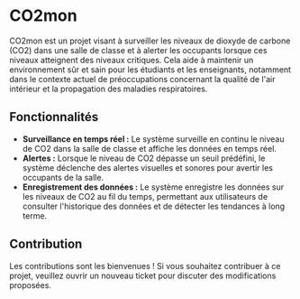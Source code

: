 # CO2mon

CO2mon est un projet visant à surveiller les niveaux de dioxyde de carbone (CO2) dans une salle de classe et à alerter les occupants lorsque ces niveaux atteignent des niveaux critiques. Cela aide à maintenir un environnement sûr et sain pour les étudiants et les enseignants, notamment dans le contexte actuel de préoccupations concernant la qualité de l'air intérieur et la propagation des maladies respiratoires.

## Fonctionnalités

- **Surveillance en temps réel :** Le système surveille en continu le niveau de CO2 dans la salle de classe et affiche les données en temps réel.
- **Alertes :** Lorsque le niveau de CO2 dépasse un seuil prédéfini, le système déclenche des alertes visuelles et sonores pour avertir les occupants de la salle.
- **Enregistrement des données :** Le système enregistre les données sur les niveaux de CO2 au fil du temps, permettant aux utilisateurs de consulter l'historique des données et de détecter les tendances à long terme.

## Contribution

Les contributions sont les bienvenues ! Si vous souhaitez contribuer à ce projet, veuillez ouvrir un nouveau ticket pour discuter des modifications proposées.
